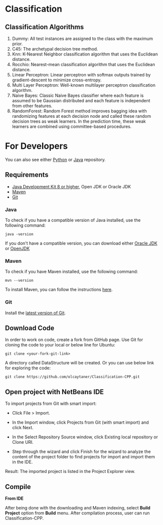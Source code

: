 # Classification

## Classification Algorithms

1. Dummy: All test instances are assigned to the class with the maximum prior.
2. C45: The archetypal decision tree method.
3. Knn: K-Nearest Neighbor classification algorithm that uses the Euclidean distance.
4. Rocchio: Nearest-mean classification algorithm that uses the Euclidean distance.
5. Linear Perceptron: Linear perceptron with softmax outputs trained by gradient-descent to minimize cross-entropy.
6. Multi Layer Perceptron: Well-known multilayer perceptron classification algorithm.
7. Naive Bayes: Classic Naive Bayes classifier where each feature is assumed to be Gaussian distributed and each feature is independent from other features.
8. RandomForest: Random Forest method improves bagging idea with randomizing features at each decision node and called these random decision trees as weak learners. In the prediction time, these weak learners are combined using committee-based procedures.

For Developers
============
You can also see either [Python](https://github.com/olcaytaner/Classification-Py) 
or [Java](https://github.com/olcaytaner/Classification) repository.
## Requirements

* [Java Development Kit 8 or higher](#java), Open JDK or Oracle JDK
* [Maven](#maven)
* [Git](#git)

### Java 

To check if you have a compatible version of Java installed, use the following command:

    java -version
    
If you don't have a compatible version, you can download either [Oracle JDK](https://www.oracle.com/technetwork/java/javase/downloads/jdk8-downloads-2133151.html) or [OpenJDK](https://openjdk.java.net/install/)

### Maven
To check if you have Maven installed, use the following command:

    mvn --version
    
To install Maven, you can follow the instructions [here](https://maven.apache.org/install.html).      

### Git

Install the [latest version of Git](https://git-scm.com/book/en/v2/Getting-Started-Installing-Git).

## Download Code

In order to work on code, create a fork from GitHub page. 
Use Git for cloning the code to your local or below line for Ubuntu:

	git clone <your-fork-git-link>

A directory called DataStructure will be created. Or you can use below link for exploring the code:

	git clone https://github.com/olcaytaner/Classification-CPP.git

## Open project with NetBeans IDE

To import projects from Git with smart import:

* Click File > Import.

* In the Import window, click Projects from Git (with smart import) and click Next.

* In the Select Repository Source window, click Existing local repository or Clone URI.

* Step through the wizard and click Finish for the wizard to analyze the content of the project folder to find projects for import and import them in the IDE. 

Result: The imported project is listed in the Project Explorer view.


## Compile

**From IDE**

After being done with the downloading and Maven indexing, select **Build Project** option from **Build** menu. After compilation process, user can run Classification-CPP.
